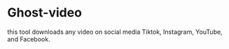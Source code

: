 # Ghost-video
this tool downloads any video on social media Tiktok, Instagram, YouTube, and Facebook.


